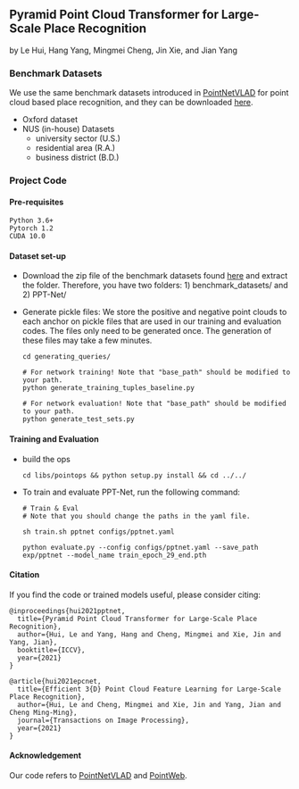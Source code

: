 ## Pyramid Point Cloud Transformer for Large-Scale Place Recognition  

by Le Hui, Hang Yang, Mingmei Cheng, Jin Xie, and Jian Yang

### Benchmark Datasets

We use the same benchmark datasets introduced in [PointNetVLAD](https://arxiv.org/abs/1804.03492) for point cloud based place recognition, and they can be downloaded [here](https://drive.google.com/open?id=1H9Ep76l8KkUpwILY-13owsEMbVCYTmyx).

* Oxford dataset
* NUS (in-house) Datasets
  * university sector (U.S.)
  * residential area (R.A.)
  * business district (B.D.)

### Project Code

#### Pre-requisites

```
Python 3.6+
Pytorch 1.2
CUDA 10.0
```

#### Dataset set-up

* Download the zip file of the benchmark datasets found [here](https://drive.google.com/open?id=1H9Ep76l8KkUpwILY-13owsEMbVCYTmyx) and extract the folder. Therefore, you have two folders: 1) benchmark_datasets/ and 2) PPT-Net/

* Generate pickle files: We store the positive and negative point clouds to each anchor on pickle files that are used in our training and evaluation codes. The files only need to be generated once. The generation of these files may take a few minutes.
	```
    cd generating_queries/ 
  
    # For network training! Note that "base_path" should be modified to your path.
    python generate_training_tuples_baseline.py
  
    # For network evaluation! Note that "base_path" should be modified to your path.
    python generate_test_sets.py
  ```

#### Training and Evaluation

* build the ops

  ```
  cd libs/pointops && python setup.py install && cd ../../
  ```

* To train and evaluate PPT-Net, run the following command:

    ```
    # Train & Eval
    # Note that you should change the paths in the yaml file.
    
    sh train.sh pptnet configs/pptnet.yaml
    
    python evaluate.py --config configs/pptnet.yaml --save_path exp/pptnet --model_name train_epoch_29_end.pth
    ```


#### Citation

If you find the code or trained models useful, please consider citing:

```
@inproceedings{hui2021pptnet,
  title={Pyramid Point Cloud Transformer for Large-Scale Place Recognition},
  author={Hui, Le and Yang, Hang and Cheng, Mingmei and Xie, Jin and Yang, Jian},
  booktitle={ICCV},
  year={2021}
}

@article{hui2021epcnet,
  title={Efficient 3{D} Point Cloud Feature Learning for Large-Scale Place Recognition},
  author={Hui, Le and Cheng, Mingmei and Xie, Jin and Yang, Jian and Cheng Ming-Ming},
  journal={Transactions on Image Processing},
  year={2021}
}
```



#### Acknowledgement

Our code refers to [PointNetVLAD](https://github.com/mikacuy/pointnetvlad) and [PointWeb](https://github.com/hszhao/PointWeb).
